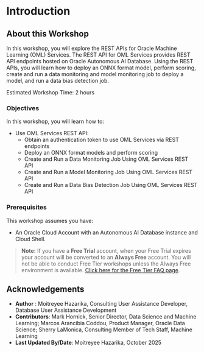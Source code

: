 # Introduction

## About this Workshop

In this workshop, you will explore the REST APIs for Oracle Machine Learning (OML) Services. The REST API for OML Services provides REST API endpoints hosted on Oracle Autonomous AI Database. Using the REST APIs, you will learn how to deploy an ONNX format model, perform scoring, create and run a data monitoring and model monitoring job to deploy a model, and run a data bias detection job. 

Estimated Workshop Time: 2 hours

### Objectives

In this workshop, you will learn how to:

* Use OML Services REST API:
    * Obtain an authentication token to use OML Services via REST endpoints
    * Deploy an ONNX format models and perform scoring
    * Create and Run a Data Monitoring Job Using OML Services REST API
    * Create and Run a Model Monitoring Job Using OML Services REST API
    * Create and Run a Data Bias Detection Job Using OML Services REST API



### Prerequisites

This workshop assumes you have:
* An Oracle Cloud Account with an Autonomous AI Database instance and Cloud Shell.

> **Note:** If you have a **Free Trial** account, when your Free Trial expires your account will be converted to an **Always Free** account. You will not be able to conduct Free Tier workshops unless the Always Free environment is available. [Click here for the Free Tier FAQ page](https://www.oracle.com/cloud/free/faq.html).

## Acknowledgements

* **Author** : Moitreyee Hazarika, Consulting User Assistance Developer, Database User Assistance Development
* **Contributors**: Mark Hornick, Senior Director, Data Science and Machine Learning; Marcos Arancibia Coddou, Product Manager, Oracle Data Science; Sherry LaMonica, Consulting Member of Tech Staff, Machine Learning
* **Last Updated By/Date**: Moitreyee Hazarika, October 2025
